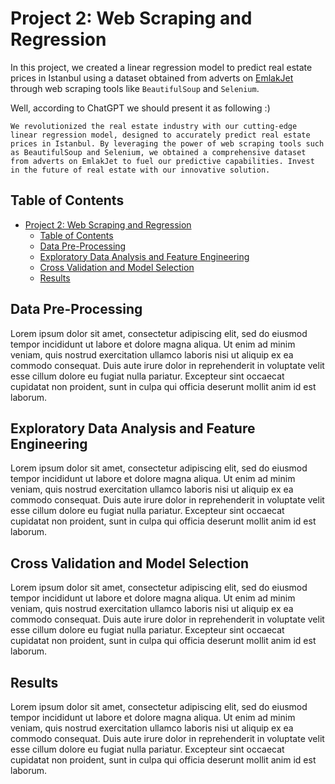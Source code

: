 # Project 2: Web Scraping and Regression

In this project, we created a linear regression model to predict real estate prices in Istanbul using a dataset obtained from adverts on [EmlakJet](emlakjet.com) through web scraping tools like ```BeautifulSoup``` and ```Selenium```.

Well, according to ChatGPT we should present it as following :)

    We revolutionized the real estate industry with our cutting-edge linear regression model, designed to accurately predict real estate prices in Istanbul. By leveraging the power of web scraping tools such as BeautifulSoup and Selenium, we obtained a comprehensive dataset from adverts on EmlakJet to fuel our predictive capabilities. Invest in the future of real estate with our innovative solution.


## Table of Contents
- [Project 2: Web Scraping and Regression](#project-2-web-scraping-and-regression)
  - [Table of Contents](#table-of-contents)
  - [Data Pre-Processing](#data-pre-processing)
  - [Exploratory Data Analysis and Feature Engineering](#exploratory-data-analysis-and-feature-engineering)
  - [Cross Validation and Model Selection](#cross-validation-and-model-selection)
  - [Results](#results)


## Data Pre-Processing

Lorem ipsum dolor sit amet, consectetur adipiscing elit, sed do eiusmod tempor incididunt ut labore et dolore magna aliqua. Ut enim ad minim veniam, quis nostrud exercitation ullamco laboris nisi ut aliquip ex ea commodo consequat. Duis aute irure dolor in reprehenderit in voluptate velit esse cillum dolore eu fugiat nulla pariatur. Excepteur sint occaecat cupidatat non proident, sunt in culpa qui officia deserunt mollit anim id est laborum.
  
## Exploratory Data Analysis and Feature Engineering

Lorem ipsum dolor sit amet, consectetur adipiscing elit, sed do eiusmod tempor incididunt ut labore et dolore magna aliqua. Ut enim ad minim veniam, quis nostrud exercitation ullamco laboris nisi ut aliquip ex ea commodo consequat. Duis aute irure dolor in reprehenderit in voluptate velit esse cillum dolore eu fugiat nulla pariatur. Excepteur sint occaecat cupidatat non proident, sunt in culpa qui officia deserunt mollit anim id est laborum.

## Cross Validation and Model Selection

Lorem ipsum dolor sit amet, consectetur adipiscing elit, sed do eiusmod tempor incididunt ut labore et dolore magna aliqua. Ut enim ad minim veniam, quis nostrud exercitation ullamco laboris nisi ut aliquip ex ea commodo consequat. Duis aute irure dolor in reprehenderit in voluptate velit esse cillum dolore eu fugiat nulla pariatur. Excepteur sint occaecat cupidatat non proident, sunt in culpa qui officia deserunt mollit anim id est laborum.

## Results

Lorem ipsum dolor sit amet, consectetur adipiscing elit, sed do eiusmod tempor incididunt ut labore et dolore magna aliqua. Ut enim ad minim veniam, quis nostrud exercitation ullamco laboris nisi ut aliquip ex ea commodo consequat. Duis aute irure dolor in reprehenderit in voluptate velit esse cillum dolore eu fugiat nulla pariatur. Excepteur sint occaecat cupidatat non proident, sunt in culpa qui officia deserunt mollit anim id est laborum.